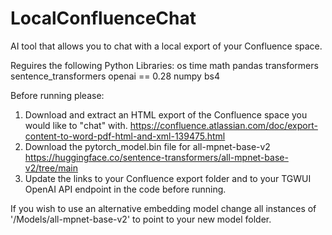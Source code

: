 # LocalConfluenceChat
AI tool that allows you to chat with a local export of your Confluence space.


Reguires the following Python Libraries:
os
time
math
pandas
transformers
sentence_transformers
openai == 0.28
numpy
bs4

Before running please:
1) Download and extract an HTML export of the Confluence space you would like to "chat" with.
https://confluence.atlassian.com/doc/export-content-to-word-pdf-html-and-xml-139475.html
2) Download the pytorch_model.bin file for all-mpnet-base-v2
https://huggingface.co/sentence-transformers/all-mpnet-base-v2/tree/main
3) Update the links to your Confluence export folder and to your TGWUI OpenAI API endpoint in the code before running.

If you wish to use an alternative embedding model change all instances of '/Models/all-mpnet-base-v2' to point to your new model folder.
